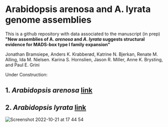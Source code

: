 # Arabidopsis arenosa and A. lyrata genome assemblies
This is a github repository with data associated to the manuscript (in prep)  
**"New assemblies of A. <i>arenosa</i> and <i>A. lyrata</i> suggests structural evidence for MADS-box type I family expansion"**  

​​Jonathan Bramsiepe, Anders K. Krabberød, Katrine N. Bjerkan, Renate M. Alling, Ida M. Nielsen. Karina S. Hornslien, Jason R. Miller, Anne K. Brysting, and Paul E. Grini

Under Construction:
## 1. <i>Arabidopsis arenosa</i> [link](01_arenosa_assembly/)
## 2. <i>Arabidopsis lyrata</i> [link](02_lyrata_assembly/)


![Screenshot 2022-10-21 at 17 44 54](https://user-images.githubusercontent.com/30120532/197236781-f378943e-4a45-4b51-b810-f290a70a729f.png)

